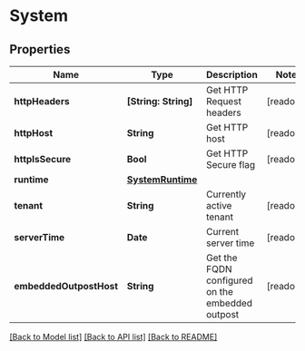 # System

## Properties
Name | Type | Description | Notes
------------ | ------------- | ------------- | -------------
**httpHeaders** | **[String: String]** | Get HTTP Request headers | [readonly] 
**httpHost** | **String** | Get HTTP host | [readonly] 
**httpIsSecure** | **Bool** | Get HTTP Secure flag | [readonly] 
**runtime** | [**SystemRuntime**](SystemRuntime.md) |  | 
**tenant** | **String** | Currently active tenant | [readonly] 
**serverTime** | **Date** | Current server time | [readonly] 
**embeddedOutpostHost** | **String** | Get the FQDN configured on the embedded outpost | [readonly] 

[[Back to Model list]](../README.md#documentation-for-models) [[Back to API list]](../README.md#documentation-for-api-endpoints) [[Back to README]](../README.md)


